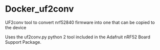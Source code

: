 # Docker_uf2conv
UF2conv tool to convert nrf52840 firmware into one that can be copied to the device


Uses the uf2conv.py python 2 tool included in the Adafruit nRF52 Board Support Package.